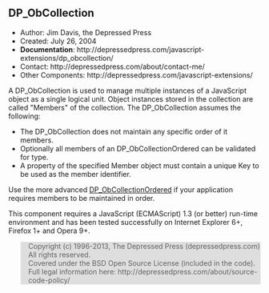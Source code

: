 <h2>DP_ObCollection</h2>

<ul>	<li>Author: Jim Davis, the Depressed Press</li>
	<li>Created: July 26, 2004</li>
	<li><b>Documentation</b>: http://depressedpress.com/javascript-extensions/dp_obcollection/</li>
	<li>Contact: http://depressedpress.com/about/contact-me/</li>
	<li>Other Components: http://depressedpress.com/javascript-extensions/</li>
</ul>

<p>A DP_ObCollection is used to manage multiple instances of a JavaScript object as a single logical unit.  Object instances stored in the collection are called "Members" of the collection.  The DP_ObCollection assumes the following:</p>
<ul>	<li>The DP_ObCollection does not maintain any specific order of it members.</li>
	<li>Optionally all members of an DP_ObCollectionOrdered can be validated for type.</li>
	<li>A property of the specified Member object must contain a unique Key to be used as the member identifier.</li>
</ul>
<p>Use the more advanced <a href="http://depressedpress.com/javascript-extensions/dp_obcollectionordered/">DP_ObCollectionOrdered</a> if your application requires members to be maintained in order.</p>
<p>This component requires a JavaScript (ECMAScript) 1.3 (or better) run-time environment and has been tested successfully on Internet Explorer 6+, Firefox 1+ and Opera 9+.</p>

<blockquote style="background: #dedede;">
Copyright (c) 1996-2013, The Depressed Press (depressedpress.com)
<br />
All rights reserved.
<br />
Covered under the BSD Open Source License (included in the code).  Full legal information here: http://depressedpress.com/about/source-code-policy/
</blockquote>
